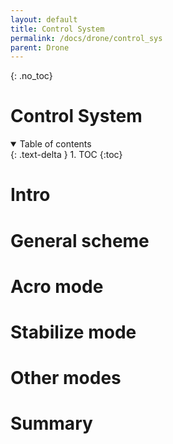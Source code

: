 ```yaml
---
layout: default
title: Control System
permalink: /docs/drone/control_sys
parent: Drone
---
```


<!-- comment or image allows {: .no_toc} to work correctly  (don't ask me why) -->

{: .no_toc}

# Control System

<details open markdown="block">
  <summary>
    Table of contents
  </summary>
  {: .text-delta }
1. TOC
{:toc}
</details>

# Intro

# General scheme

# Acro mode

# Stabilize mode

# Other modes

# Summary
